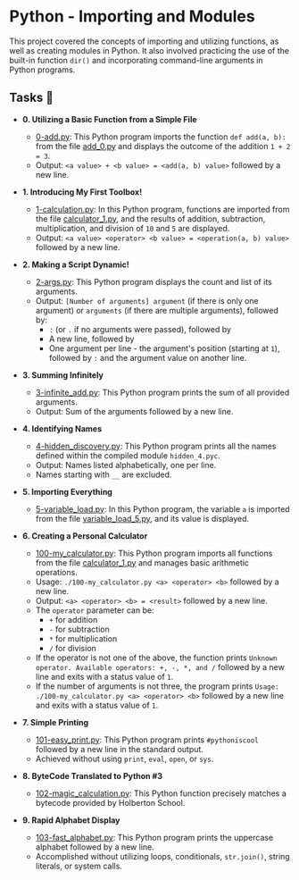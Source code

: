 # Python - Importing and Modules

This project covered the concepts of importing and utilizing functions, as well as creating modules in Python. It also involved practicing the use of the built-in function `dir()` and incorporating command-line arguments in Python programs.

## Tasks :page_with_curl:

* **0. Utilizing a Basic Function from a Simple File**
  * [0-add.py](./0-add.py): This Python program imports the function `def add(a, b):` from the file [add_0.py](./add_0.py) and displays the outcome of the addition `1 + 2 = 3`.
  * Output: `<a value> + <b value> = <add(a, b) value>` followed by a new line.

* **1. Introducing My First Toolbox!**
  * [1-calculation.py](./1-calculation.py): In this Python program, functions are imported from the file [calculator_1.py](./1-calculator.py), and the results of addition, subtraction, multiplication, and division of `10` and `5` are displayed.
  * Output: `<a value> <operator> <b value> = <operation(a, b) value>` followed by a new line.

* **2. Making a Script Dynamic!**
  * [2-args.py](./2-args.py): This Python program displays the count and list of its arguments.
  * Output: `[Number of arguments] argument` (if there is only one argument) or `arguments` (if there are multiple arguments), followed by:
    * `:` (or `.` if no arguments were passed), followed by
    * A new line, followed by
    * One argument per line - the argument's position (starting at `1`), followed by `:` and the argument value on another line.

* **3. Summing Infinitely**
  * [3-infinite_add.py](./3-infinite_add.py): This Python program prints the sum of all provided arguments.
  * Output: Sum of the arguments followed by a new line.

* **4. Identifying Names**
  * [4-hidden_discovery.py](./4-hidden_discovery.py): This Python program prints all the names defined within the compiled module `hidden_4.pyc`.
  * Output: Names listed alphabetically, one per line.
  * Names starting with `__` are excluded.

* **5. Importing Everything**
  * [5-variable_load.py](./5-variable_load.py): In this Python program, the variable `a` is imported from the file [variable_load_5.py](./variable_load_5.py), and its value is displayed.

* **6. Creating a Personal Calculator**
  * [100-my_calculator.py](./100-my_calculator.py): This Python program imports all functions from the file [calculator_1.py](./calculator_1.py) and manages basic arithmetic operations.
  * Usage: `./100-my_calculator.py <a> <operator> <b>` followed by a new line.
  * Output: `<a> <operator> <b> = <result>` followed by a new line.
  * The `operator` parameter can be:
    * `+` for addition
    * `-` for subtraction
    * `*` for multiplication
    * `/` for division
  * If the operator is not one of the above, the function prints `Unknown operator. Available operators: +, -, *, and /` followed by a new line and exits with a status value of `1`.
  * If the number of arguments is not three, the program prints `Usage: ./100-my_calculator.py <a> <operator> <b>` followed by a new line and exits with a status value of `1`.

* **7. Simple Printing**
  * [101-easy_print.py](./101-easy_print.py): This Python program prints `#pythoniscool` followed by a new line in the standard output.
  * Achieved without using `print`, `eval`, `open`, or `sys`.

* **8. ByteCode Translated to Python #3**
  * [102-magic_calculation.py](./102-magic_calculation.py): This Python function precisely matches a bytecode provided by Holberton School.

* **9. Rapid Alphabet Display**
  * [103-fast_alphabet.py](./103-fast_alphabet.py): This Python program prints the uppercase alphabet followed by a new line.
  * Accomplished without utilizing loops, conditionals, `str.join()`, string literals, or system calls.
